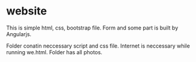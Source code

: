 # website

This is simple html, css, bootstrap file. Form and some part is built by Angularjs.

Folder conatin neccessary script and css file. 
Internet is neccessary while running we.html.
Folder has all photos.
